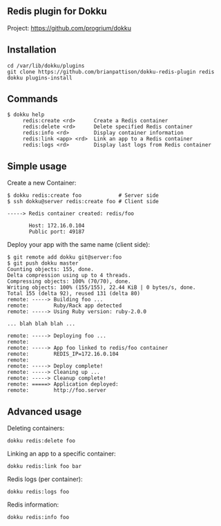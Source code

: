 Redis plugin for Dokku
----------------------

Project: https://github.com/progrium/dokku

Installation
------------
```
cd /var/lib/dokku/plugins
git clone https://github.com/brianpattison/dokku-redis-plugin redis
dokku plugins-install
```


Commands
--------
```
$ dokku help
     redis:create <rd>      Create a Redis container
     redis:delete <rd>      Delete specified Redis container
     redis:info <rd>        Display container information
     redis:link <app> <rd>  Link an app to a Redis container
     redis:logs <rd>        Display last logs from Redis container
```

Simple usage
------------

Create a new Container:
```
$ dokku redis:create foo            # Server side
$ ssh dokku@server redis:create foo # Client side

-----> Redis container created: redis/foo

       Host: 172.16.0.104
       Public port: 49187
```

Deploy your app with the same name (client side):
```
$ git remote add dokku git@server:foo
$ git push dokku master
Counting objects: 155, done.
Delta compression using up to 4 threads.
Compressing objects: 100% (70/70), done.
Writing objects: 100% (155/155), 22.44 KiB | 0 bytes/s, done.
Total 155 (delta 92), reused 131 (delta 80)
remote: -----> Building foo ...
remote:        Ruby/Rack app detected
remote: -----> Using Ruby version: ruby-2.0.0

... blah blah blah ...

remote: -----> Deploying foo ...
remote:
remote: -----> App foo linked to redis/foo container
remote:        REDIS_IP=172.16.0.104
remote:
remote: -----> Deploy complete!
remote: -----> Cleaning up ...
remote: -----> Cleanup complete!
remote: =====> Application deployed:
remote:        http://foo.server
```


Advanced usage
--------------

Deleting containers:
```
dokku redis:delete foo
```

Linking an app to a specific container:
```
dokku redis:link foo bar
```

Redis logs (per container):
```
dokku redis:logs foo
```

Redis information:
```
dokku redis:info foo
```
